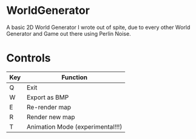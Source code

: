 # WorldGenerator
 A basic 2D World Generator I wrote out of spite, due to every other World Generator and Game out there using Perlin Noise.

# Controls
| Key | Function                         |
| --- | -------------------------------- |
| Q   | Exit                             |
| W   | Export as BMP                    |
| E   | Re-render map                    |
| R   | Render new map                   |
| T   | Animation Mode (experimental!!!) | 
